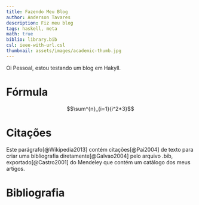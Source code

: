 ```yaml
---
title: Fazendo Meu Blog
author: Anderson Tavares
description: Fiz meu blog
tags: haskell, meta
math: true
biblio: library.bib
csl: ieee-with-url.csl
thumbnail: assets/images/academic-thumb.jpg
---
```


Oi Pessoal, estou testando um blog em Hakyll.

# Fórmula

$$\sum^{n}_{i=1}{i^2*3}$$

# Citações

Este parágrafo[@Wikipedia2013] contém citações[@Pai2004] 
de texto para criar uma bibliografia diretamente[@Galvao2004] 
pelo arquivo .bib, exportado[@Castro2001] do Mendeley que contém 
um catálogo dos meus artigos.

# Bibliografia

